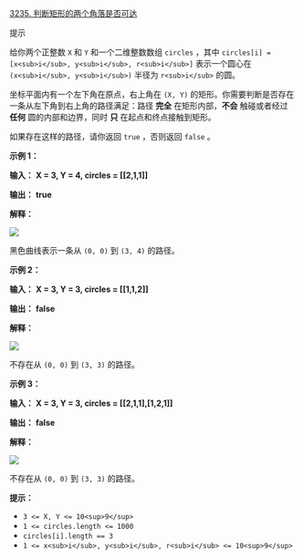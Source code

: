 
[3235. 判断矩形的两个角落是否可达](https://leetcode.cn/problems/check-if-the-rectangle-corner-is-reachable/)

提示

给你两个正整数 `X` 和 `Y` 和一个二维整数数组 `circles` ，其中 `circles[i] = [x<sub>i</sub>, y<sub>i</sub>, r<sub>i</sub>]` 表示一个圆心在 `(x<sub>i</sub>, y<sub>i</sub>)` 半径为 `r<sub>i</sub>` 的圆。

坐标平面内有一个左下角在原点，右上角在 `(X, Y)` 的矩形。你需要判断是否存在一条从左下角到右上角的路径满足：路径 **完全** 在矩形内部，**不会** 触碰或者经过 **任何** 圆的内部和边界，同时 **只** 在起点和终点接触到矩形。

如果存在这样的路径，请你返回 `true` ，否则返回 `false` 。

**示例 1：**

 **输入：** **X = 3, Y = 4, circles = [[2,1,1]]**

 **输出：** **true**

**解释：**

![](https://assets.leetcode.com/uploads/2024/05/18/example2circle1.png)

黑色曲线表示一条从 `(0, 0)` 到 `(3, 4)` 的路径。

**示例 2：**

 **输入：** **X = 3, Y = 3, circles = [[1,1,2]]**

 **输出：** **false**

**解释：**

![](https://assets.leetcode.com/uploads/2024/05/18/example1circle.png)

不存在从 `(0, 0)` 到 `(3, 3)` 的路径。

**示例 3：**

 **输入：** **X = 3, Y = 3, circles = [[2,1,1],[1,2,1]]**

 **输出：** **false**

**解释：**

![](https://assets.leetcode.com/uploads/2024/05/18/example0circle.png)

不存在从 `(0, 0)` 到 `(3, 3)` 的路径。

**提示：**

* `3 <= X, Y <= 10<sup>9</sup>`
* `1 <= circles.length <= 1000`
* `circles[i].length == 3`
* `1 <= x<sub>i</sub>, y<sub>i</sub>, r<sub>i</sub> <= 10<sup>9</sup>`
